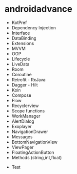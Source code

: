 # androidadvance
 
+ KotPref
+ Dependency Injection
+ Interface
+ DataBinding
+ Extensions
+ MVVM
+ OOP
+ Lifecycle
+ LiveData
+ Room
+ Coroutine
+ Retrofit - RxJava
+ Dagger - Hilt
+ Koin
+ Compose
+ Flow
+ Recyclerview
+ Scope functions
+ WorkManager
+ AlertDialog
+ Exoplayer
+ NavigationDrawer
+ Messages
+ BottomNavigationView
+ ViewPager
+ FloatingActionButton
+ Methods (string,int,float)
- Test
